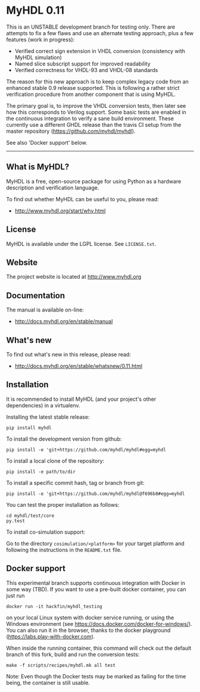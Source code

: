 MyHDL 0.11 
==========

This is an UNSTABLE development branch for testing only.
There are attempts to fix a few flaws and use an alternate testing approach, plus a few features (work in progress):


- Verified correct sign extension in VHDL conversion (consistency with MyHDL simulation)
- Named slice subscript support for improved readability
- Verified correctness for VHDL-93 and VHDL-08 standards

The reason for this new approach is to keep complex legacy code from an enhanced stable 0.9 release supported.
This is following a rather strict verification procedure from another component that is using MyHDL.

The primary goal is, to improve the VHDL conversion tests, then later see how this corresponds to Verilog support.
Some basic tests are enabled in the continuous integration to verify a sane build environment. These currently use a different
GHDL release than the travis CI setup from the master repository (https://github.com/myhdl/myhdl).

See also 'Docker support' below.

------------------------

What is MyHDL?
--------------
MyHDL is a free, open-source package for using Python as a hardware
description and verification language.

To find out whether MyHDL can be useful to you, please read:

   - http://www.myhdl.org/start/why.html

License
-------
MyHDL is available under the LGPL license.  See ``LICENSE.txt``.

Website
-------
The project website is located at http://www.myhdl.org

Documentation
-------------
The manual is available on-line:

   - http://docs.myhdl.org/en/stable/manual

What's new
----------
To find out what's new in this release, please read:

   - http://docs.myhdl.org/en/stable/whatsnew/0.11.html

Installation
------------
It is recommended to install MyHDL (and your project's other dependencies) in
a virtualenv.

Installing the latest stable release:

```
pip install myhdl
```

To install the development version from github:
```
pip install -e 'git+https://github.com/myhdl/myhdl#egg=myhdl
```

To install a local clone of the repository:
```
pip install -e path/to/dir
```

To install a specific commit hash, tag or branch from git:
```
pip install -e 'git+https://github.com/myhdl/myhdl@f696b8#egg=myhdl
```


You can test the proper installation as follows:

```
cd myhdl/test/core
py.test
```

To install co-simulation support:

Go to the directory ``cosimulation/<platform>`` for your target platform
and following the instructions in the ``README.txt`` file.

Docker support
---------------

This experimental branch supports continuous integration with Docker in some way (TBD).
If you want to use a pre-built docker container, you can just run

```
docker run -it hackfin/myhdl_testing
```

on your local Linux system with docker service running, or using the Windows environment (see https://docs.docker.com/docker-for-windows/). You can also run it in the browser, thanks to the docker playground (https://labs.play-with-docker.com).

When inside the running container, this command will check out the default branch of this fork, build and
run the conversion tests:

```
make -f scripts/recipes/myhdl.mk all test
```

Note: Even though the Docker tests may be marked as failing for the time being, the container is still usable.

